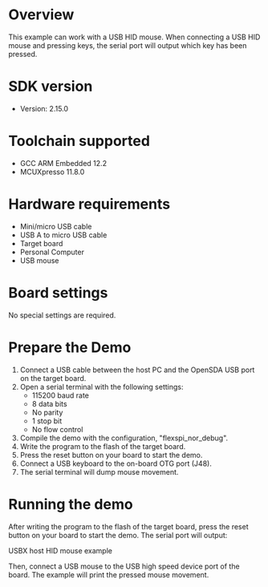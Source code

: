 Overview
========
This example can work with a USB HID mouse. When connecting
a USB HID mouse and pressing keys, the serial port will output
which key has been pressed.


SDK version
===========
- Version: 2.15.0

Toolchain supported
===================
- GCC ARM Embedded  12.2
- MCUXpresso  11.8.0

Hardware requirements
=====================
- Mini/micro USB cable
- USB A to micro USB cable
- Target board
- Personal Computer
- USB mouse

Board settings
==============
No special settings are required.

Prepare the Demo
================
1.  Connect a USB cable between the host PC and the OpenSDA USB port on the target board.
2.  Open a serial terminal with the following settings:
    - 115200 baud rate
    - 8 data bits
    - No parity
    - 1 stop bit
    - No flow control
3.  Compile the demo with the configuration, "flexspi_nor_debug".
4.  Write the program to the flash of the target board.
5.  Press the reset button on your board to start the demo.
6.  Connect a USB keyboard to the on-board OTG port (J48).
7.  The serial terminal will dump mouse movement.

Running the demo
================
After writing the program to the flash of the target board,
press the reset button on your board to start the demo.
The serial port will output:

USBX host HID mouse example

Then, connect a USB mouse to the USB high speed device port of the board.
The example will print the pressed mouse movement.
